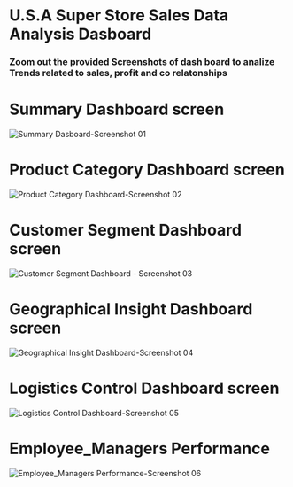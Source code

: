 # U.S.A Super Store Sales Data Analysis Dasboard 
### Zoom out the provided Screenshots of dash board to analize Trends related to sales, profit and co relatonships

# Summary Dashboard screen 
![Summary Dasboard-Screenshot 01](https://github.com/RoshniRanaDS/Excel-Dashboard/assets/161755928/9976cfae-a3c1-456f-8aed-58575f70f5f8)
#
# Product Category Dashboard screen 
![Product Category Dashboard-Screenshot 02](https://github.com/RoshniRanaDS/Excel-Dashboard/assets/161755928/26ee9b01-c52a-4835-a000-adf1f740498f)
#
# Customer Segment Dashboard screen
![Customer Segment Dashboard - Screenshot 03](https://github.com/RoshniRanaDS/Excel-Dashboard/assets/161755928/82afd1dc-ba22-40f9-8edb-6bd52e5d6ee7)
#
# Geographical Insight Dashboard screen 
![Geographical Insight Dashboard-Screenshot 04](https://github.com/RoshniRanaDS/Excel-Dashboard/assets/161755928/c7d4df75-8a72-466e-8109-e7886b150cf5)
#
# Logistics Control Dashboard screen
![Logistics Control Dashboard-Screenshot 05](https://github.com/RoshniRanaDS/Excel-Dashboard/assets/161755928/058e1f2d-79c6-4cf8-ad27-7af1d3e34897)
# 
# Employee_Managers Performance
![Employee_Managers Performance-Screenshot 06](https://github.com/RoshniRanaDS/Excel-Dashboard/assets/161755928/ff9699ec-9434-4d22-a8f2-8d563c92f0af)



